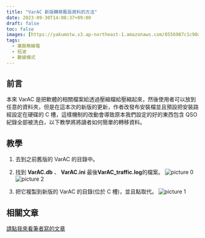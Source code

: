 ```yaml
---
title: "VarAC 新版轉移舊版資料的方法"
date: 2023-09-30T14:08:37+09:00
draft: false
toc: false
images: [https://yakumotw.s3.ap-northeast-1.amazonaws.com/8556987c1c90ae0b740515f6b7e61b35c06e9a539d9894aa01d7dfe5afe19a4d.png]
tags:
  - 業餘無線電
  - 短波
  - 數據模式
---
```

## 前言
本來 VarAC 是把軟體的相關檔案給透過壓縮檔給壓縮起來，然後使用者可以放到任意的資料夾，但是在這本次的新版的更新，作者改發布安裝檔並且預設把安裝路經設定在硬碟的 C 槽，這樣機制的改動會導致原本我們設定的好的東西包含 QSO 紀錄全部被洗白，以下教學將將讀者如何簡單的轉移資料。
## 教學
1. 去到之前舊版的 VarAC 的目錄中。
2. 找到 **VarAC.db** 、 **VarAC.ini** 最後**VarAC_traffic.log**的檔案。
![picture 0](https://yakumotw.s3.ap-northeast-1.amazonaws.com/7041d3a9e9d988cd8979e7e2ff951154244277cbe97caf1ef6649c1600a4894f.png)  
![picture 2](https://yakumotw.s3.ap-northeast-1.amazonaws.com/50174fd1751ecd90d08e1a8b3041c9933c0888568d2128386e5a3f221f5bd05b.png)  


3. 把它複製到新版的 VarAC 的目錄(位於 C 槽)，並且點取代。
![picture 1](https://yakumotw.s3.ap-northeast-1.amazonaws.com/8556987c1c90ae0b740515f6b7e61b35c06e9a539d9894aa01d7dfe5afe19a4d.png)  

## 相關文章
[請點我來看筆者寫的文章](https://yakumo.tw/posts/)

